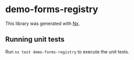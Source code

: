 # demo-forms-registry

This library was generated with [Nx](https://nx.dev).

## Running unit tests

Run `nx test demo-forms-registry` to execute the unit tests.
